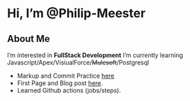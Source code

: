 # Hi, I’m @Philip-Meester
## About Me
I’m interested in **FullStack Development**
I’m currently learning Javascript/Apex/VisiualForce/~~Mulesoft~~/Postgresql

- Markup and Commit Practice [here](https://github.com/Philip-Meester/hello-world)
- First Page and Blog post [here](https://philip-meester.github.io/skills-github-pages/).
- Learned Github actions (jobs/steps).
